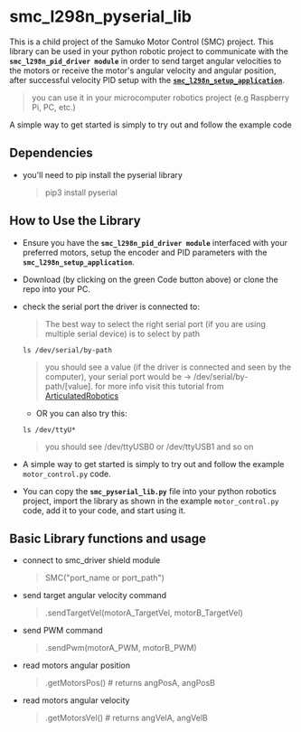 
# smc_l298n_pyserial_lib
This is a child project of the Samuko Motor Control (SMC) project. This library can be used in your python robotic project to communicate with the **`smc_l298n_pid_driver module`** in order to send target angular velocities to the motors or receive the motor's angular velocity and angular position, after successful velocity PID setup with the [**`smc_l298n_setup_application`**](https://github.com/samuko-things-company/smc_l298n_setup_application).

> you can use it in your microcomputer robotics project (e.g Raspberry Pi, PC, etc.)

A simple way to get started is simply to try out and follow the example code


## Dependencies
- you'll need to pip install the pyserial library
  > pip3 install pyserial


## How to Use the Library
- Ensure you have the **`smc_l298n_pid_driver module`** interfaced with your preferred motors, setup the encoder and PID parameters with the **`smc_l298n_setup_application`**.

- Download (by clicking on the green Code button above) or clone the repo into your PC.

- check the serial port the driver is connected to:
  > The best way to select the right serial port (if you are using multiple serial device) is to select by path
  ```shell
  ls /dev/serial/by-path
  ```
  > you should see a value (if the driver is connected and seen by the computer), your serial port would be -> /dev/serial/by-path/[value]. for more info visit this tutorial from [ArticulatedRobotics](https://www.youtube.com/watch?v=eJZXRncGaGM&list=PLunhqkrRNRhYAffV8JDiFOatQXuU-NnxT&index=8)

  - OR you can also try this:
  ```shell
  ls /dev/ttyU*
  ```
  > you should see /dev/ttyUSB0 or /dev/ttyUSB1 and so on

- A simple way to get started is simply to try out and follow the example `motor_control.py` code.

- You can copy the **`smc_pyserial_lib.py`** file into your python robotics project, import the library as shown in the example `motor_control.py` code, add it to your code, and start using it.


## Basic Library functions and usage

- connect to smc_driver shield module
  > SMC("port_name or port_path")

- send target angular velocity command
  > .sendTargetVel(motorA_TargetVel, motorB_TargetVel)

- send PWM command
  > .sendPwm(motorA_PWM, motorB_PWM)

- read motors angular position
  > .getMotorsPos() # returns angPosA, angPosB

- read motors angular velocity
  > .getMotorsVel() # returns angVelA, angVelB